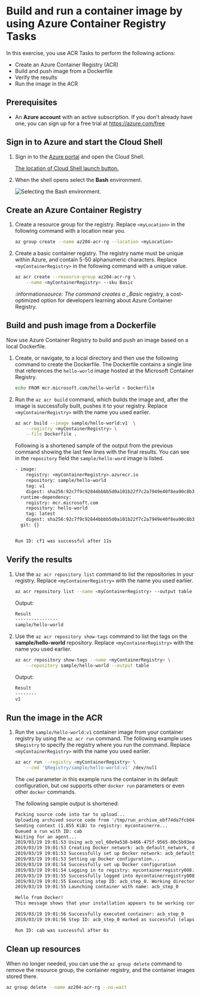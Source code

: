 # Build and run a container image by using Azure Container Registry Tasks

In this exercise, you use ACR Tasks to perform the following actions:

- Create an Azure Container Registry (ACR)
- Build and push image from a Dockerfile
- Verify the results
- Run the image in the ACR

## Prerequisites

- An **Azure account** with an active subscription. If you don't already have one, you can sign up for a free trial at <https://azure.com/free>

## Sign in to Azure and start the Cloud Shell

1. Sign in to the [Azure portal](https://portal.azure.com/) and open the Cloud Shell.

   [The location of Cloud Shell launch button.](https://learn.microsoft.com/en-us/training/wwl-azure/publish-container-image-to-azure-container-registry/media/cloud-shell-menu.png)

1. When the shell opens select the **Bash** environment.

   ![Selecting the Bash environment.](https://learn.microsoft.com/en-us/training/wwl-azure/publish-container-image-to-azure-container-registry/media/shell-bash-selection.png)

## Create an Azure Container Registry

1. Create a resource group for the registry. Replace `<myLocation>` in the following command with a location near you.

   ```sh
   az group create --name az204-acr-rg --location <myLocation>
   ```

1. Create a basic container registry. The registry name must be unique within Azure, and contain 5-50 alphanumeric characters. Replace `<myContainerRegistry>` in the following command with a unique value.

   ```sh
   az acr create --resource-group az204-acr-rg \
       --name <myContainerRegistry> --sku Basic
   ```

   :information*source: The command creates a \_Basic* registry, a cost-optimized option for developers learning about Azure Container Registry.

## Build and push image from a Dockerfile

Now use Azure Container Registry to build and push an image based on a local Dockerfile.

1. Create, or navigate, to a local directory and then use the following command to create the Dockerfile. The Dockerfile contains a single line that references the `hello-world` image hosted at the Microsoft Container Registry.

   ```sh
   echo FROM mcr.microsoft.com/hello-world > Dockerfile
   ```

1. Run the `az acr build` command, which builds the image and, after the image is successfully built, pushes it to your registry. Replace `<myContainerRegistry>` with the name you used earlier.

   ```sh
   az acr build --image sample/hello-world:v1  \
       --registry <myContainerRegistry> \
       --file Dockerfile .
   ```

   Following is a shortened sample of the output from the previous command showing the last few lines with the final results. You can see in the `repository` field the `sample/hello-word` image is listed.

   ```txt
   - image:
       registry: <myContainerRegistry>.azurecr.io
       repository: sample/hello-world
       tag: v1
       digest: sha256:92c7f9c92844bbbb5d0a101b22f7c2a7949e40f8ea90c8b3bc396879d95e899a
     runtime-dependency:
       registry: mcr.microsoft.com
       repository: hello-world
       tag: latest
       digest: sha256:92c7f9c92844bbbb5d0a101b22f7c2a7949e40f8ea90c8b3bc396879d95e899a
     git: {}


   Run ID: cf1 was successful after 11s
   ```

## Verify the results

1. Use the `az acr repository list` command to list the repositories in your registry. Replace `<myContainerRegistry>` with the name you used earlier.

   ```sh
   az acr repository list --name <myContainerRegistry> --output table
   ```

   Output:

   ```txt
   Result
   ----------------
   sample/hello-world
   ```

1. Use the `az acr repository show-tags` command to list the tags on the **sample/hello-world** repository. Replace `<myContainerRegistry>` with the name you used earlier.

   ```sh
   az acr repository show-tags --name <myContainerRegistry> \
       --repository sample/hello-world --output table
   ```

   Output:

   ```txt
   Result
   --------
   v1
   ```

## Run the image in the ACR

1. Run the `sample/hello-world:v1` container image from your container registry by using the `az acr run` command. The following example uses `$Registry` to specify the registry where you run the command. Replace `<myContainerRegistry>` with the name you used earlier.

   ```sh
   az acr run --registry <myContainerRegistry> \
       --cmd '$Registry/sample/hello-world:v1' /dev/null
   ```

   The `cmd` parameter in this example runs the container in its default configuration, but `cmd` supports other `docker run` parameters or even other `docker` commands.

   The following sample output is shortened:

   ```txt
   Packing source code into tar to upload...
   Uploading archived source code from '/tmp/run_archive_ebf74da7fcb04683867b129e2ccad5e1.tar.gz'...
   Sending context (1.855 KiB) to registry: mycontainerre...
   Queued a run with ID: cab
   Waiting for an agent...
   2019/03/19 19:01:53 Using acb_vol_60e9a538-b466-475f-9565-80c5b93eaa15 as the home volume
   2019/03/19 19:01:53 Creating Docker network: acb_default_network, driver: 'bridge'
   2019/03/19 19:01:53 Successfully set up Docker network: acb_default_network
   2019/03/19 19:01:53 Setting up Docker configuration...
   2019/03/19 19:01:54 Successfully set up Docker configuration
   2019/03/19 19:01:54 Logging in to registry: mycontainerregistry008.azurecr.io
   2019/03/19 19:01:55 Successfully logged into mycontainerregistry008.azurecr.io
   2019/03/19 19:01:55 Executing step ID: acb_step_0. Working directory: '', Network: 'acb_default_network'
   2019/03/19 19:01:55 Launching container with name: acb_step_0

   Hello from Docker!
   This message shows that your installation appears to be working correctly.

   2019/03/19 19:01:56 Successfully executed container: acb_step_0
   2019/03/19 19:01:56 Step ID: acb_step_0 marked as successful (elapsed time in seconds: 0.843801)

   Run ID: cab was successful after 6s
   ```

## Clean up resources

When no longer needed, you can use the `az group delete` command to remove the resource group, the container registry, and the container images stored there.

```sh
az group delete --name az204-acr-rg --no-wait
```
